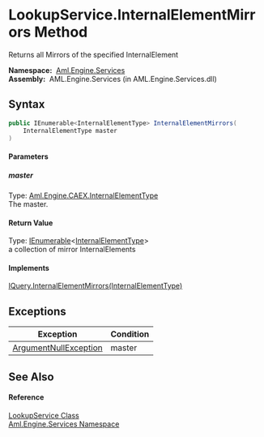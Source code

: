 LookupService.InternalElementMirrors Method
===========================================
Returns all Mirrors of the specified InternalElement

  **Namespace:**  [Aml.Engine.Services][1]  
  **Assembly:**  AML.Engine.Services (in AML.Engine.Services.dll)

Syntax
------

```csharp
public IEnumerable<InternalElementType> InternalElementMirrors(
	InternalElementType master
)
```

#### Parameters

##### *master*
Type: [Aml.Engine.CAEX.InternalElementType][2]  
The master.

#### Return Value
Type: [IEnumerable][3]&lt;[InternalElementType][2]>  
 a collection of mirror InternalElements 
#### Implements
[IQuery.InternalElementMirrors(InternalElementType)][4]  


Exceptions
----------

Exception                  | Condition 
-------------------------- | --------- 
[ArgumentNullException][5] | master    


See Also
--------

#### Reference
[LookupService Class][6]  
[Aml.Engine.Services Namespace][1]  

[1]: ../README.md
[2]: ../../Aml.Engine.CAEX/InternalElementType/README.md
[3]: https://docs.microsoft.com/dotnet/api/system.collections.generic.ienumerable-1
[4]: ../../Aml.Engine.Services.Interfaces/IQuery/InternalElementMirrors.md
[5]: https://docs.microsoft.com/dotnet/api/system.argumentnullexception
[6]: README.md
[7]: https://www.automationml.org
[8]: ../../icons/logoShade.png